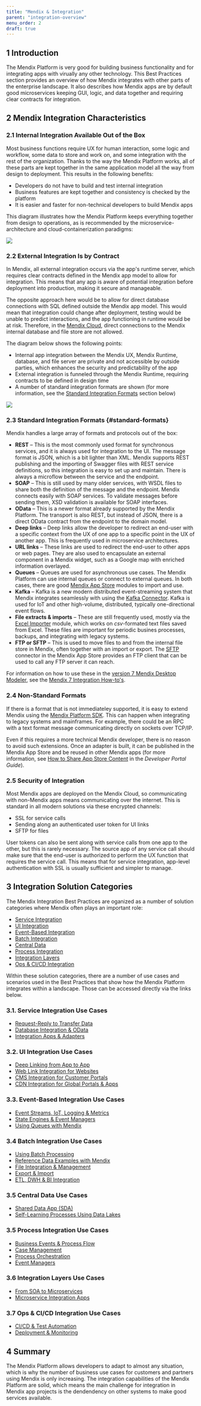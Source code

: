 ```yaml
---
title: "Mendix & Integration"
parent: "integration-overview"
menu_order: 2
draft: true
---
```


## 1 Introduction

The Mendix Platform is very good for building business functionality and for integrating apps with virually any other technology. This Best Practices section provides an overview of how Mendix integrates with other parts of the enterprise landscape. It also describes how Mendix apps are by default good microservices keeping GUI, logic, and data together and requiring clear contracts for integration.

## 2 Mendix Integration Characteristics

### 2.1 Internal Integration Available Out of the Box

Most business functions require UX for human interaction, some logic and workflow, some data to store and work on, and some integration with the rest of the organization. Thanks to the way the Mendix Platform works, all of these parts are kept together in the same application model all the way from design to deployment. This results in the following benefits:

* Developers do not have to build and test internal integration
* Business features are kept together and consistency is checked by the platform
* It is easier and faster for non-technical developers to build Mendix apps

This diagram illustrates how the Mendix Platform keeps everything together from design to operations, as is recommended by the microservice-architecture and cloud-containerization paradigms:

![](attachments/mendix-integration/feature-requirements.png)

### 2.2 External Integration Is by Contract

In Mendix, all external integration occurs via the app's runtime server, which requires clear contracts defined in the Mendix app model to allow for integration. This means that any app is aware of potential integration before deployment into production, making it secure and manageable. 

The opposite approach here would be to allow for direct database connections with SQL defined outside the Mendix app model. This would mean that integration could change after deployment, testing would be unable to predict interactions, and the app functioning in runtime would be at risk. Therefore, in the [Mendix Cloud](/developerportal/deploy/mendix-cloud-deploy), direct connections to the Mendix internal database and file store are not allowed.

The diagram below shows the following points:

* Internal app integration between the Mendix UX, Mendix Runtime, database, and file server are private and not accessible by outside parties, which enhances the security and predictability of the app
* External integration is funneled through the Mendix Runtime, requiring contracts to be defined in design time
* A number of standard integration formats are shown (for more information, see the [Standard Integration Formats](#standard-formats) section below)

![](attachments/mendix-integration/runtime.png)

### 2.3 Standard Integration Formats {#standard-formats}

Mendix handles a large array of formats and protocols out of the box:

* **REST** – This is the most commonly used format for synchronous services, and it is always used for integration to the UI. The message format is JSON, which is a bit lighter than XML. Mendix supports REST publishing and the importing of Swagger files with REST service definitions, so this integration is easy to set up and maintain. There is always a microflow between the service and the endpoint.
* **SOAP** – This is still used by many older services, with WSDL files to share both the definition of the message and the endpoint. Mendix connects easily with SOAP services. To validate messages before sending them, XSD validation is available for SOAP interfaces.
* **OData** – This is a newer format already supported by the Mendix Platform. The transport is also REST, but instead of JSON, there is a direct OData contract from the endpoint to the domain model.
* **Deep links** – Deep links allow the developer to redirect an end-user with a specific context from the UX of one app to a specific point in the UX of another app. This is frequently used in microservice architectures.
* **URL links** – These links are used to redirect the end-user to other apps or web pages. They are also used to encapsulate an external component in a Mendix widget, such as a Google map with enriched information overlayed.
* **Queues** – Queues are used for asynchronous use cases. The Mendix Platform can use internal queues or connect to external queues. In both cases, there are good [Mendix App Store](https://appstore.home.mendix.com/index3.html) modules to import and use.
* **Kafka** – Kafka is a new modern distributed event-streaming system that Mendix integrates seamlessly with using the [Kafka Connector](https://appstore.home.mendix.com/link/app/67994/). Kafka is used for IoT and other high-volume, distributed, typically one-directional event flows.
* **File extracts & imports** – These are still frequently used, mostly via the [Excel Importer](https://appstore.home.mendix.com/link/app/72/) module, which works on *csv*-formated text files saved from Excel. These files are important for periodic busines processes, backups, and integrating with legacy systems.
* **FTP or SFTP** – This is used to move files to and from the internal file store in Mendix, often together with an import or export. The [SFTP](https://appstore.home.mendix.com/link/app/107256/) connector in the Mendix App Store provides an FTP client that can be used to call any FTP server it can reach.

For information on how to use these in the [version 7 Mendix Desktop Modeler](https://docs.mendix.com/releasenotes/studio-pro/7), see the [Mendix 7 Integration How-to's](/howto7/integration/).

### 2.4 Non-Standard Formats

If there is a format that is not immediateley supported, it is easy to extend Mendix using the [Mendix Platform SDK](/apidocs-mxsdk/mxsdk/). This can happen when integrating to legacy systems and mainframes. For example, there could be an RPC with a text format message communicating directly on sockets over TCP/IP. 

Even if this requires a more technical Mendix developer, there is no reason to avoid such extensions. Once an adapter is built, it can be published in the Mendix App Store and be reused in other Mendix apps (for more information, see [How to Share App Store Content](/developerportal/app-store/share-app-store-content) in the *Developer Portal Guide*).

### 2.5 Security of Integration

Most Mendix apps are deployed on the Mendix Cloud, so communicating with non-Mendix apps means communicating over the internet. This is standard in all modern solutions via these encrypted channels:

* SSL for service calls
* Sending along an authenticated user token for UI links
* SFTP for files

User tokens can also be sent along with service calls from one app to the other, but this is rarely necessary. The source app of any service call should make sure that the end-user is authorized to perform the UX function that requires the service call. This means that for service integration, app-level authentication with SSL is usually sufficient and simpler to manage. 

## 3 Integration Solution Categories

The Mendix Integration Best Practices are oganized as a number of solution categories where Mendix often plays an important role: 

* [Service Integration](service-integration)
* [UI Integration](ui-integration)
* [Event-Based Integration](event-integration)
* [Batch Integration](batch-integration)
* [Central Data](central-data)
* [Process Integration](process-integration)
* [Integration Layers](integration-layers)
* [Ops & CI/CD Integration](ops-integration)
  
Within these solution categories, there are a number of use cases and scenarios used in the Best Practices that show how the Mendix Platform integrates within a landscape. Those can be accessed directly via the links below.

### 3.1. Service Integration Use Cases

* [Request-Reply to Transfer Data](service-integration#transfer)
* [Database Integration & OData](service-integration#db-odata)
* [Integration Apps & Adapters](service-integration#adapters)

### 3.2. UI Integration Use Cases

* [Deep Linking from App to App](ui-integration#deep)
* [Web Link Integration for Websites](ui-integration#web)
* [CMS Integration for Customer Portals](ui-integration#cms)
* [CDN Integration for Global Portals & Apps](ui-integration#cdn)

### 3.3. Event-Based Integration Use Cases

* [Event Streams, IoT, Logging & Metrics](event-integration#stream-iot)
* [State Engines & Event Managers](event-integration#state)
* [Using Queues with Mendix](event-integration#queues)

### 3.4 Batch Integration Use Cases

* [Using Batch Processing](batch-integration#using)
* [Reference Data Examples with Mendix](batch-integration#reference)
* [File Integration & Management](batch-integration#file-integration)
* [Export & Import](batch-integration#export-import)
* [ETL, DWH & BI Integration](batch-integration#int)

### 3.5 Central Data Use Cases

* [Shared Data App (SDA)](central-data#sda)
* [Self-Learning Processes Using Data Lakes](central-data#data-lakes)

### 3.5 Process Integration Use Cases

* [Business Events & Process Flow](process-integration#business)
* [Case Management](process-integration#case)
* [Process Orchestration](process-integration#po)
* [Event Managers](process-integration#event-managers)

### 3.6 Integration Layers Use Cases

* [From SOA to Microservices](integration-layers#soa-micro)
* [Microservice Integration Apps](integration-layers#microservice)

### 3.7 Ops & CI/CD Integration Use Cases

* [CI/CD & Test Automation](ops-cicd-integration#test)
* [Deployment & Monitoring](ops-cicd-integration#deploy)

## 4 Summary

The Mendix Platform allows developers to adapt to almost any situation, which is why the number of business use cases for customers and partners using Mendix is only increasing. The integration capabilities of the Mendix Platform are solid, which means the main challenge for integration in Mendix app projects is the dendendency on other systems to make good services available.
